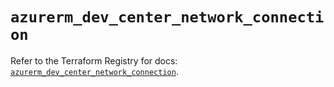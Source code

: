# `azurerm_dev_center_network_connection`

Refer to the Terraform Registry for docs: [`azurerm_dev_center_network_connection`](https://registry.terraform.io/providers/hashicorp/azurerm/4.23.0/docs/resources/dev_center_network_connection).
